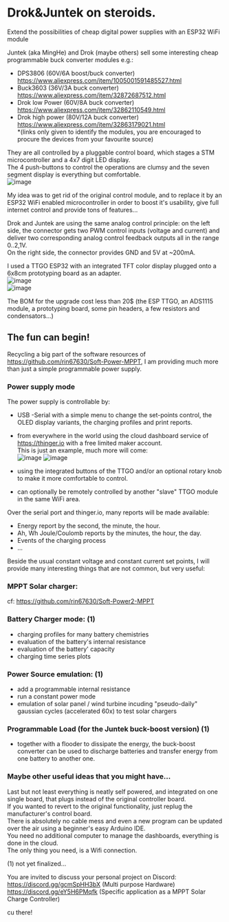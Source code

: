 # Drok&Juntek on steroids.
Extend the possibilities of cheap digital power supplies with an ESP32 WiFi module

Juntek (aka MingHe) and Drok (maybe others) sell some interesting cheap programmable buck converter modules e.g.:
- DPS3806         (60V/6A boost/buck converter) https://www.aliexpress.com/item/1005001591485527.html
- Buck3603        (36V/3A buck converter) https://www.aliexpress.com/item/32872687512.html
- Drok low Power  (60V/8A buck converter) https://www.aliexpress.com/item/32862110549.html
- Drok high power (80V/12A buck converter) https://www.aliexpress.com/item/32863179021.html  
*(links only given to identify the modules, you are encouraged to procure the devices from your favourite source)  

They are all controlled by a pluggable control board, which stages a STM microcontroller and a 4x7 digit LED display.  
The 4 push-buttons to control the operations are clumsy and the seven segment display is everything but comfortable.  
![image](https://user-images.githubusercontent.com/14197155/124734018-08360f80-df15-11eb-9a24-05381d302f41.png)


My idea was to get rid of the original control module, and to replace it by an ESP32 WiFi enabled microcontroller in order to boost it's usability,
give full internet control and provide tons of features... 

Drok and Juntek are using the same analog control principle:  on the left side, the connector gets two PWM control inputs (voltage and current) and deliver two corresponding analog control feedback outputs all in the range 0..2,1V.  
On the right side, the connector provides GND and 5V at ~200mA.  

I used a TTGO ESP32 with an integrated TFT color display plugged onto a 6x8cm prototyping board as an adapter.  
![image](https://user-images.githubusercontent.com/14197155/114783655-54d8d700-9d7a-11eb-900d-9af7a66a8807.png)  
![image](https://user-images.githubusercontent.com/14197155/124740190-d7f16f80-df1a-11eb-9e05-a38282b05a60.png)  

The BOM for the upgrade cost less than 20$ (the ESP TTGO, an ADS1115 module, a prototyping board, some pin headers, a few resistors and condensators...)  

## The fun can begin!
Recycling a big part of the software resources of https://github.com/rin67630/Soft-Power-MPPT, I am providing much more than just a simple programmable power supply.

### Power supply mode
The power supply is controllable by:   
- USB -Serial with a simple menu to change the set-points control, the OLED display variants, the charging profiles and print reports.  
- from everywhere in the world using the cloud dashboard service of https://thinger.io with a free limited maker account.  
This is just an example, much more will come:  
![image](https://user-images.githubusercontent.com/14197155/121425793-16732900-c973-11eb-972a-bc29875c6cbc.png)
![image](https://user-images.githubusercontent.com/14197155/121425599-e1ff6d00-c972-11eb-9692-d7096f89d966.png)
 
- using the integrated buttons of the TTGO and/or an optional rotary knob to make it more comfortable to control.  
- can optionally be remotely controlled by another "slave" TTGO module in the same WiFi area.

Over the serial port and thinger.io, many reports will be made available:  
- Energy report by the second, the minute, the hour.
- Ah, Wh Joule/Coulomb reports by the minutes, the hour, the day.
- Events of the charging process
- ...  

Beside the usual constant voltage and constant current set points, I will provide many interesting things that are not common, but very useful:

### MPPT Solar charger:
cf: https://github.com/rin67630/Soft-Power2-MPPT

### Battery Charger mode: (1)  
- charging profiles for many battery chemistries
- evaluation of the battery's internal resistance
- evaluation of the battery' capacity
- charging time series plots

### Power Source emulation: (1)  
- add a programmable internal resistance
- run a constant power mode
- emulation of solar panel / wind turbine incuding "pseudo-daily" gaussian cycles (accelerated 60x) to test solar chargers

### Programmable Load (for the Juntek buck-boost version) (1)  
- together with a flooder to dissipate the energy, the buck-boost converter can be used to discharge batteries and transfer energy from one battery to another one.  

### Maybe other useful ideas that you might have...

Last but not least everything is neatly self powered, and integrated on one single board, that plugs instead of the original controller board.  
If you wanted to revert to the original functionality, just replug the manufacturer's control board.  
There is absolutely no cable mess and even a new program can be updated over the air using a beginner's easy Arduino IDE.  
You need no additional computer to manage the dashboards, everything is done in the cloud.  
The only thing you need, is a Wifi connection.  

(1) not yet finalized...

You are invited to discuss your personal project on Discord:
https://discord.gg/gcmSpHH3bX  (Multi purpose Hardware)
https://discord.gg/eY5H6PMqfk  (Specific application as a MPPT Solar Charge Controller)

cu there!
